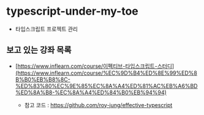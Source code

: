# typescript-under-my-toe

- 타입스크립트 프로젝트 관리

## 보고 있는 강좌 목록

- [https://www.inflearn.com/course/이펙티브-타입스크립트-스터디](https://www.inflearn.com/course/%EC%9D%B4%ED%8E%99%ED%8B%B0%EB%B8%8C-%ED%83%80%EC%9E%85%EC%8A%A4%ED%81%AC%EB%A6%BD%ED%8A%B8-%EC%8A%A4%ED%84%B0%EB%94%94)

  - 참고 코드 : https://github.com/roy-jung/effective-typescript
  